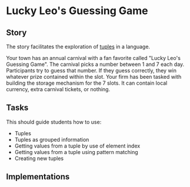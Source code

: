 # Lucky Leo's Guessing Game

## Story

The story facilitates the exploration of [tuples][type-tuple] in a language.

Your town has an annual carnival with a fan favorite called "Lucky Leo's Guessing Game".
The carnival picks a number between 1 and 7 each day. Participants try to guess that number. If they guess correctly, they win whatever prize contained within the slot.
Your firm has been tasked with building the storage mechanism for the 7 slots. It can contain local currency, extra carnival tickets, or nothing.

## Tasks

This should guide students how to use:

- Tuples
- Tuples as grouped information
- Getting values from a tuple by use of element index
- Getting values from a tuple using pattern matching
- Creating new tuples

## Implementations

[type-tuple]: https://github.com/exercism/v3/blob/main/reference/types/tuple.md
